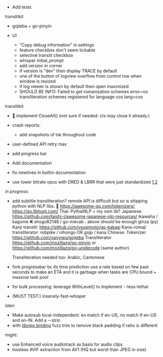 
   - Add tests
   
translitkit
   - gojieba + go-pinyin
   
- UI
   - "Copy debug information" in settings
   - feature checkbox don't seem tickable
   - selective translit checkbox
   - whisper initial_prompt
   - add version in corner
   - if version is "dev" then display TRACE by default
   - one of the button of logview overflow from control row when window is resized
   - if log viewer is shown by default then open maximized
   - SHOULD BE INFO: Failed to get romanization schemes error=no transliteration schemes registered for language cos lang=cos
   

translitkit
   - 🤔 implement CloseAll() (not sure if needed: ctx may close it already.)

   - crash reports:
     - add snapshots of tsk throughout code

   - user-defined API retry max
   - add progress bar
   
   
   - Add documentation
   - fix newlines in builtin documentation

   - use lower bitrate opus with DRED & LBRR that were just standardized [1](https://opus-codec.org/),[2](https://datatracker.ietf.org/doc/draft-ietf-mlcodec-opus-extension/)

*in progress:*
- add subtitle transliteration? remote API is difficult but so is shipping python with NLP libs. 🤔
https://awesome-go.com/tokenizers/
https://go.libhunt.com/
	Thai:
		PythaiNLP + my own lib?
	Japanese:	https://github.com/taishi-i/awesome-japanese-nlp-resources/
		ikawaha / kagome
		❌ shogo82148 / go-mecab : above should be enough
		ginza (py)
		Kanji translit: https://github.com/ysugimoto/go-kakasi
		Kana-romaji transliterator: robpike / nihongo  OR  gojp / kana 
	Chinese: 
		Tokenizer https://github.com/yanyiwu/gojieba
		Transliterator https://github.com/mozillazg/go-pinyin or https://github.com/mozillazg/go-unidecode (same author)
	
	Transliteration needed too: Arabic, Cantonese
- fork progressbar bc its time prediction use a rate based on few past seconds to make an ETA and it is garbage when tasks are CPU bound + massive task pool
- for bulk processing: leverage WithLevel() to implement --less-lethal
- (MUST TEST:) insanely-fast-whisper

*later:*


- Make autosub local-independent: en match if en-US, no match if en-US and en-IN. Add a --stric
- with [libvips binding](https://github.com/h2non/bimg) fuzz trim to remove black padding if ratio is different

*might:*

- use Enhanced voice audiotrack as basis for audio clips
- lossless AVIF extraction from AV1 (HQ but worst than JPEG in size)

